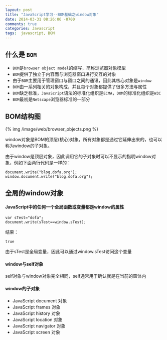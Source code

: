```yaml
---
layout: post
title: "JavaScript学习--BOM基础之window对象"
date: 2014-03-31 08:26:06 -0700
comments: true
categories: Javascript
tags:  javascript, BOM
---
```


## 什么是 `BOM`

* `BOM`是`browser object model`的缩写，简称浏览器对象模型
* `BOM`提供了独立于内容而与浏览器窗口进行交互的对象
* 由于`BOM`主要用于管理窗口与窗口之间的通讯，因此其核心对象是`window`
* `BOM`由一系列相关的对象构成，并且每个对象都提供了很多方法与属性
* `BOM`缺乏标准，`JavaScript`语法的标准化组织是`ECMA`，`DOM`的标准化组织是`W3C`
* `BOM`最初是`Netscape`浏览器标准的一部分

## BOM结构图

{% img /image/web/browser_objects.png %}

window对象是BOM的顶层(核心)对象，所有对象都是通过它延伸出来的，也可以称为window的子对象。

由于window是顶层对象，因此调用它的子对象时可以不显示的指明window对象，例如下面两行代码是一样的：

	document.write("blog.dofa.org");
	window.document.write("blog.dofa.org");

## 全局的window对象

#### JavaScript中的任何一个全局函数或变量都是window的属性

	var sTest="dofa";
	document.write(sTest==window.sTest);

结果：

	true	

由于sTest是全局变量，因此可以通过window.sTest访问这个变量

#### window与self对象

self对象与window对象完全相同，self通常用于确认就是在当前的窗体内

#### window的子对象

* JavaScript document 对象
* JavaScript frames 对象
* JavaScript history 对象
* JavaScript location 对象
* JavaScript navigator 对象
* JavaScript screen 对象

